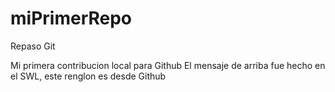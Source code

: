 # miPrimerRepo
Repaso Git

Mi primera contribucion local para Github
El mensaje de arriba fue hecho en el SWL, este renglon es desde Github
